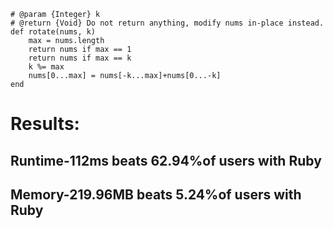 ```
# @param {Integer} k
# @return {Void} Do not return anything, modify nums in-place instead.
def rotate(nums, k)
    max = nums.length
    return nums if max == 1
    return nums if max == k
    k %= max
    nums[0...max] = nums[-k...max]+nums[0...-k]
end
```

 # Results:
## Runtime-112ms beats 62.94%of users with Ruby
## Memory-219.96MB beats 5.24%of users with Ruby